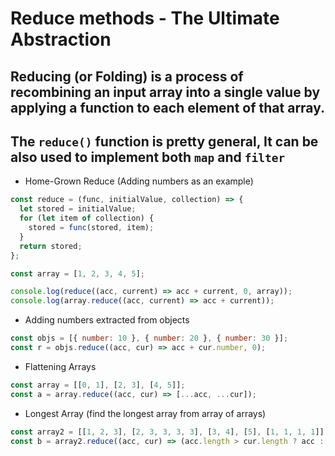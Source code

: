# Reduce methods - The Ultimate Abstraction

## Reducing (or Folding) is a process of recombining an input array into a single value by applying a function to each element of that array.

## The `reduce()` function is pretty general, It can be also used to implement both `map` and `filter`

- Home-Grown Reduce (Adding numbers as an example)

```javascript
const reduce = (func, initialValue, collection) => {
  let stored = initialValue;
  for (let item of collection) {
    stored = func(stored, item);
  }
  return stored;
};

const array = [1, 2, 3, 4, 5];

console.log(reduce((acc, current) => acc + current, 0, array));
console.log(array.reduce((acc, current) => acc + current));
```

- Adding numbers extracted from objects

```javascript
const objs = [{ number: 10 }, { number: 20 }, { number: 30 }];
const r = objs.reduce((acc, cur) => acc + cur.number, 0);
```

- Flattening Arrays

```javascript
const array = [[0, 1], [2, 3], [4, 5]];
const a = array.reduce((acc, cur) => [...acc, ...cur]);
```

- Longest Array (find the longest array from array of arrays)

```javascript
const array2 = [[1, 2, 3], [2, 3, 3, 3, 3], [3, 4], [5], [1, 1, 1, 1]];
const b = array2.reduce((acc, cur) => (acc.length > cur.length ? acc : cur));
```
